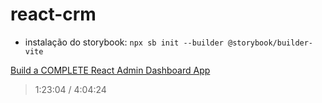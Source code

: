 # react-crm

- instalação do storybook:
`npx sb init --builder @storybook/builder-vite`

[Build a COMPLETE React Admin Dashboard App](https://www.youtube.com/watch?v=wYpCWwD1oz0&list=PLEYW3pZS6IQ_a-iYAno4VsZonrikphq8L&index=2)
> 1:23:04 / 4:04:24